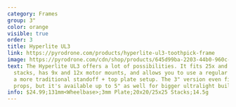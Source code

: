 ```yaml
---
category: Frames
group: 3"
color: orange
visible: true
order: 3
title: Hyperlite UL3
link: https://pyrodrone.com/products/hyperlite-ul3-toothpick-frame
image: https://pyrodrone.com/cdn/shop/products/645d99ba-2203-44b0-960c-94f2f5657074_1200x1200.jpg?v=1649119057
text: The Hyperlite UL3 offers a lot of possibilities. It fits 25x and 20x
  stacks, has 9x and 12x motor mounts, and allows you to use a regular canopy or
  a more traditional standoff + top plate setup. The 3" version even fits 3.5"
  props, but it's available up to 5" as well for bigger ultralight builds
info: $24.99;131mm<Wheelbase>;3mm Plate;20x20/25x25 Stacks;14.5g
---
```

